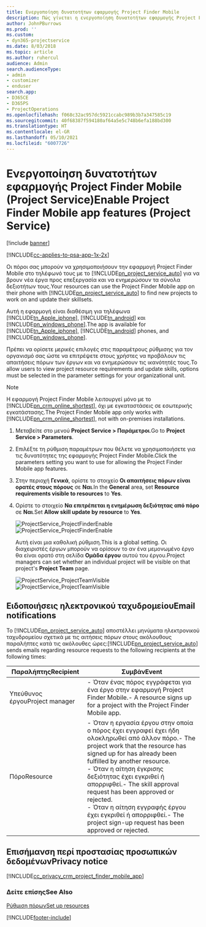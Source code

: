 ```yaml
---
title: Ενεργοποίηση δυνατοτήτων εφαρμογής Project Finder Mobile
description: Πώς γίνεται η ενεργοποίηση δυνατοτήτων εφαρμογής Project Finder Mobile για το Project Service
author: JohnPBurrows
ms.prod: ''
ms.custom:
- dyn365-projectservice
ms.date: 8/03/2018
ms.topic: article
ms.author: ruhercul
audience: Admin
search.audienceType:
- admin
- customizer
- enduser
search.app:
- D365CE
- D365PS
- ProjectOperations
ms.openlocfilehash: f068c32ac957dc5921ccabc989b3b7a347585c19
ms.sourcegitcommit: 40f68387f594180af64a5e5c748b6efa188bd300
ms.translationtype: HT
ms.contentlocale: el-GR
ms.lasthandoff: 05/10/2021
ms.locfileid: "6007726"
---
```

# <a name="enable-project-finder-mobile-app-features-project-service"></a><span data-ttu-id="f2aa0-103">Ενεργοποίηση δυνατοτήτων εφαρμογής Project Finder Mobile (Project Service)</span><span class="sxs-lookup"><span data-stu-id="f2aa0-103">Enable Project Finder Mobile app features (Project Service)</span></span>

[!include [banner](../includes/psa-now-project-operations.md)]

[!INCLUDE[cc-applies-to-psa-app-1x-2x](../includes/cc-applies-to-psa-app-1x-2x.md)]

<span data-ttu-id="f2aa0-104">Οι πόροι σας μπορούν να χρησιμοποιήσουν την εφαρμογή Project Finder Mobile στο τηλέφωνό τους με το [!INCLUDE[pn_project_service_auto](../includes/pn-project-service-auto.md)] για να βρουν νέα έργα προς επεξεργασία και να ενημερώσουν τα σύνολα δεξιοτήτων τους.</span><span class="sxs-lookup"><span data-stu-id="f2aa0-104">Your resources can use the Project Finder Mobile app on their phone with [!INCLUDE[pn_project_service_auto](../includes/pn-project-service-auto.md)] to find new projects to work on and update their skillsets.</span></span>  
  
 <span data-ttu-id="f2aa0-105">Αυτή η εφαρμογή είναι διαθέσιμη για τηλέφωνα [!INCLUDE[tn_Apple_iphone](../includes/tn-apple-iphone.md)], [!INCLUDE[tn_android](../includes/tn-android.md)] και [!INCLUDE[pn_windows_phone](../includes/pn-windows-phone.md)].</span><span class="sxs-lookup"><span data-stu-id="f2aa0-105">The app is available for [!INCLUDE[tn_Apple_iphone](../includes/tn-apple-iphone.md)], [!INCLUDE[tn_android](../includes/tn-android.md)] phones, and [!INCLUDE[pn_windows_phone](../includes/pn-windows-phone.md)].</span></span>  
    
 <span data-ttu-id="f2aa0-106">Πρέπει να ορίσετε μερικές επιλογές στις παραμέτρους ρύθμισης για τον οργανισμό σας ώστε να επιτρέψετε στους χρήστες να προβάλουν τις απαιτήσεις πόρων των έργων και να ενημερώσουν τις ικανότητές τους.</span><span class="sxs-lookup"><span data-stu-id="f2aa0-106">To allow users to view project resource requirements and update skills, options must be selected in the parameter settings for your organizational unit.</span></span>
  
> [!NOTE]
>  <span data-ttu-id="f2aa0-107">Η εφαρμογή Project Finder Mobile λειτουργεί μόνο με το [!INCLUDE[pn_crm_online_shortest](../includes/pn-crm-online-shortest.md)], όχι με εγκαταστάσεις σε εσωτερικής εγκατάστασης.</span><span class="sxs-lookup"><span data-stu-id="f2aa0-107">The Project Finder Mobile app only works with [!INCLUDE[pn_crm_online_shortest](../includes/pn-crm-online-shortest.md)], not with on-premises installations.</span></span>  
  
1. <span data-ttu-id="f2aa0-108">Μεταβείτε στο μενού **Project Service > Παράμετροι**.</span><span class="sxs-lookup"><span data-stu-id="f2aa0-108">Go to **Project Service > Parameters**.</span></span>  
  
2. <span data-ttu-id="f2aa0-109">Επιλέξτε τη ρύθμιση παραμέτρων που θέλετε να χρησιμοποιήσετε για τις δυνατότητες της εφαρμογής Project Finder Mobile.</span><span class="sxs-lookup"><span data-stu-id="f2aa0-109">Click the parameters setting you want to use for allowing the Project Finder Mobile app features.</span></span>  
  
3. <span data-ttu-id="f2aa0-110">Στην περιοχή **Γενικά**, ορίστε το στοιχείο **Οι απαιτήσεις πόρων είναι ορατές στους πόρους** σε **Ναι**.</span><span class="sxs-lookup"><span data-stu-id="f2aa0-110">In the **General** area, set **Resource requirements visible to resources** to **Yes**.</span></span>  
  
4. <span data-ttu-id="f2aa0-111">Ορίστε το στοιχείο **Να επιτρέπεται η ενημέρωση δεξιότητας από πόρο** σε **Ναι**.</span><span class="sxs-lookup"><span data-stu-id="f2aa0-111">Set **Allow skill update by resource** to **Yes**.</span></span>  
  
   <span data-ttu-id="f2aa0-112">![ProjectService_ProjectFinderEnable](../psa/media/project-service-project-finder-enable.png "ProjectService_ProjectFinderEnable")</span><span class="sxs-lookup"><span data-stu-id="f2aa0-112">![ProjectService_ProjectFinderEnable](../psa/media/project-service-project-finder-enable.png "ProjectService_ProjectFinderEnable")</span></span>  
  
   <span data-ttu-id="f2aa0-113">Αυτή είναι μια καθολική ρύθμιση.</span><span class="sxs-lookup"><span data-stu-id="f2aa0-113">This is a global setting.</span></span> <span data-ttu-id="f2aa0-114">Οι διαχειριστές έργων μπορούν να ορίσουν το αν ένα μεμονωμένο έργο θα είναι ορατό στη σελίδα **Ομάδα έργου** αυτού του έργου.</span><span class="sxs-lookup"><span data-stu-id="f2aa0-114">Project managers can set whether an individual project will be visible on that project's **Project Team** page.</span></span>  
  
   <span data-ttu-id="f2aa0-115">![ProjectService_ProjectTeamVisible](../psa/media/project-service-project-team-visible.png "ProjectService_ProjectTeamVisible")</span><span class="sxs-lookup"><span data-stu-id="f2aa0-115">![ProjectService_ProjectTeamVisible](../psa/media/project-service-project-team-visible.png "ProjectService_ProjectTeamVisible")</span></span>  
  
## <a name="email-notifications"></a><span data-ttu-id="f2aa0-116">Ειδοποιήσεις ηλεκτρονικού ταχυδρομείου</span><span class="sxs-lookup"><span data-stu-id="f2aa0-116">Email notifications</span></span>  
 <span data-ttu-id="f2aa0-117">Το [!INCLUDE[pn_project_service_auto](../includes/pn-project-service-auto.md)] αποστέλλει μηνύματα ηλεκτρονικού ταχυδρομείου σχετικά με τις αιτήσεις πόρων στους ακόλουθους παραλήπτες κατά τις ακόλουθες ώρες:</span><span class="sxs-lookup"><span data-stu-id="f2aa0-117">[!INCLUDE[pn_project_service_auto](../includes/pn-project-service-auto.md)] sends emails regarding resource requests to the following recipients at the following times:</span></span>  
  
|<span data-ttu-id="f2aa0-118">Παραλήπτης</span><span class="sxs-lookup"><span data-stu-id="f2aa0-118">Recipient</span></span>|<span data-ttu-id="f2aa0-119">Συμβάν</span><span class="sxs-lookup"><span data-stu-id="f2aa0-119">Event</span></span>|  
|---------------|-----------|  
|<span data-ttu-id="f2aa0-120">Υπεύθυνος έργου</span><span class="sxs-lookup"><span data-stu-id="f2aa0-120">Project manager</span></span>|<span data-ttu-id="f2aa0-121">- Όταν ένας πόρος εγγράφεται για ένα έργο στην εφαρμογή Project Finder Mobile.</span><span class="sxs-lookup"><span data-stu-id="f2aa0-121">- A resource signs up for a project with the Project Finder Mobile app.</span></span>|  
|<span data-ttu-id="f2aa0-122">Πόρο</span><span class="sxs-lookup"><span data-stu-id="f2aa0-122">Resource</span></span>|<span data-ttu-id="f2aa0-123">- Όταν η εργασία έργου στην οποία ο πόρος έχει εγγραφεί έχει ήδη ολοκληρωθεί από άλλον πόρο.</span><span class="sxs-lookup"><span data-stu-id="f2aa0-123">- The project work that the resource has signed up for has already been fulfilled by another resource.</span></span><br /><span data-ttu-id="f2aa0-124">- Όταν η αίτηση έγκρισης δεξιότητας έχει εγκριθεί ή απορριφθεί.</span><span class="sxs-lookup"><span data-stu-id="f2aa0-124">- The skill approval request has been approved or rejected.</span></span><br /><span data-ttu-id="f2aa0-125">- Όταν η αίτηση εγγραφής έργου έχει εγκριθεί ή απορριφθεί.</span><span class="sxs-lookup"><span data-stu-id="f2aa0-125">- The project sign-up request has been approved or rejected.</span></span>|  
  
## <a name="privacy-notice"></a><span data-ttu-id="f2aa0-126">Επισήμανση περί προστασίας προσωπικών δεδομένων</span><span class="sxs-lookup"><span data-stu-id="f2aa0-126">Privacy notice</span></span>  
 [!INCLUDE[cc_privacy_crm_project_finder_mobile_app](../includes/cc-privacy-crm-project-finder-mobile-app.md)]  
  
### <a name="see-also"></a><span data-ttu-id="f2aa0-127">Δείτε επίσης</span><span class="sxs-lookup"><span data-stu-id="f2aa0-127">See Also</span></span>  
 [<span data-ttu-id="f2aa0-128">Ρύθμιση πόρων</span><span class="sxs-lookup"><span data-stu-id="f2aa0-128">Set up resources</span></span>](../psa/set-up-resources.md)


[!INCLUDE[footer-include](../includes/footer-banner.md)]